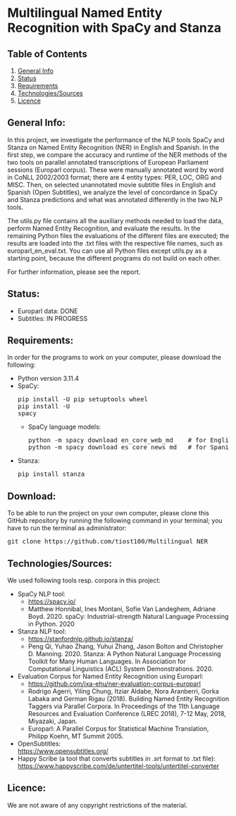 # Multilingual Named Entity Recognition with SpaCy and Stanza

## Table of Contents
1. [General Info](#general-info)
2. [Status](#status)
3. [Requirements](#requirements)
4. [Technologies/Sources](#technologiessources)
5. [Licence](#licence)

## General Info:
In this project, we investigate the performance of the NLP tools SpaCy and Stanza on Named Entity Recognition (NER) in English and Spanish. In the first step, we compare the accuracy and runtime of the NER methods of the two tools on parallel annotated transcriptions of European Parliament sessions (Europarl corpus). These were manually annotated word by word in CoNLL 2002/2003 format; there are 4 entity types: PER, LOC, ORG and MISC. Then, on selected unannotated movie subtitle files in English and Spanish (Open Subtitles), we analyze the level of concordance in SpaCy and Stanza predictions and what was annotated differently in the two NLP tools.

The utils.py file contains all the auxiliary methods needed to load the data, perform Named Entity Recognition, and evaluate the results. In the remaining Python files the evaluations of the different files are executed; the results are loaded into the .txt files with the respective file names, such as europarl_en_eval.txt. You can use all Python files except utils.py as a starting point, because the different programs do not build on each other.

For further information, please see the report.

## Status:
- Europarl data: DONE
- Subtitles: IN PROGRESS

## Requirements:
In order for the programs to work on your computer, please download the following:
- Python version 3.11.4
- SpaCy:<pre>pip install -U pip setuptools wheel <br>pip install -U spacy </pre>
  - SpaCy language models:
    <pre>python -m spacy download en_core_web_md    # for English <br>python -m spacy download es_core_news_md   # for Spanish</pre>
- Stanza:<pre>pip install stanza</pre>

## Download:
To be able to run the project on your own computer, please clone this GitHub repository by running the following command in your terminal; you have to run the terminal as administrator:
<pre>git clone https://github.com/tiost100/Multilingual_NER</pre>

## Technologies/Sources:
We used following tools resp. corpora in this project:
- SpaCy NLP tool:
  - https://spacy.io/
  - Matthew Honnibal, Ines Montani, Sofie Van Landeghem, Adriane Boyd. 2020. spaCy: Industrial-strength Natural Language Processing in Python. 2020
- Stanza NLP tool:
  - https://stanfordnlp.github.io/stanza/
  - Peng Qi, Yuhao Zhang, Yuhui Zhang, Jason Bolton and Christopher D. Manning. 2020. Stanza: A Python Natural Language Processing Toolkit for Many Human Languages. In Association for Computational Linguistics (ACL) System Demonstrations. 2020.
- Evaluation Corpus for Named Entity Recognition using Europarl:
  - https://github.com/ixa-ehu/ner-evaluation-corpus-europarl
  - Rodrigo Agerri, Yiling Chung, Itziar Aldabe, Nora Aranberri, Gorka Labaka and German Rigau (2018). Building Named Entity Recognition Taggers via Parallel Corpora. In Proceedings of the 11th Language Resources and Evaluation Conference (LREC 2018), 7-12 May, 2018, Miyazaki, Japan.
  - Europarl: A Parallel Corpus for Statistical Machine Translation, Philipp Koehn, MT Summit 2005.
- OpenSubtitles: <br />https://www.opensubtitles.org/
- Happy Scribe (a tool that converts subtitles in .srt format to .txt file): <br />https://www.happyscribe.com/de/untertitel-tools/untertitel-converter

## Licence:
We are not aware of any copyright restrictions of the material.
